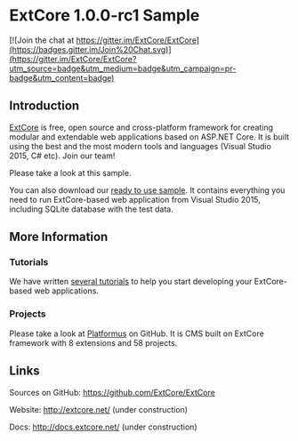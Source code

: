 ﻿# ExtCore 1.0.0-rc1 Sample

[![Join the chat at https://gitter.im/ExtCore/ExtCore](https://badges.gitter.im/Join%20Chat.svg)](https://gitter.im/ExtCore/ExtCore?utm_source=badge&utm_medium=badge&utm_campaign=pr-badge&utm_content=badge)

## Introduction

[ExtCore](https://github.com/ExtCore/ExtCore) is free, open source and cross-platform framework for creating
modular and extendable web applications based on ASP.NET Core. It is built using the best and the most modern
tools and languages (Visual Studio 2015, C# etc). Join our team!

Please take a look at this sample.

You can also download our [ready to use sample](http://extcore.net/files/ExtCore-Sample-1.0.0-rc1.zip).
It contains everything you need to run ExtCore-based web application from Visual Studio 2015, including SQLite
database with the test data.

## More Information

### Tutorials

We have written [several tutorials](http://docs.extcore.net/en/latest/getting_started/index.html)
to help you start developing your ExtCore-based web applications.

### Projects

Please take a look at [Platformus](https://github.com/Platformus/Platformus) on GitHub. It is CMS
built on ExtCore framework with 8 extensions and 58 projects.

## Links

Sources on GitHub: https://github.com/ExtCore/ExtCore

Website: http://extcore.net/ (under construction)

Docs: http://docs.extcore.net/ (under construction)